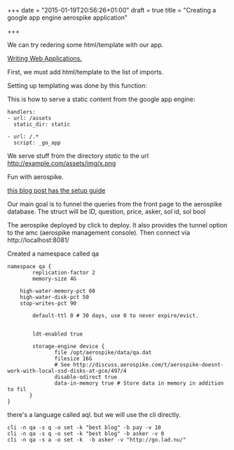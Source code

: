 +++
date = "2015-01-19T20:56:26+01:00"
draft = true
title = "Creating a google app engine aerospike application"

+++

We can try redering some html/template with our app.

[Writing Web Applications.](https://golang.org/doc/articles/wiki/#tmp_6)

First, we must add html/template to the list of imports.

Setting up templating was done by this function:


This is how to serve a static content from the google app engine:

```
handlers:
- url: /assets
  static_dir: static

- url: /.*
  script: _go_app
```
We serve stuff from the directory *static* to the url http://example.com/assets/img/x.png

Fun with aerospike.

[this blog post has the setup guide](http://lynnlangit.com/2014/06/24/how-to-installing-aerospikedb-on-google-compute-engine/)

Our main goal is to funnel the queries from the front page to the aerospike
database. The struct will be ID, question, price, asker, sol id, sol bool

The aerospike deployed by click to deploy. It also provides the tunnel option
to the amc (aerospike management console). Then connect via http://localhost:8081/

Created a namespace called qa

```
namespace qa {
        replication-factor 2
        memory-size 4G

	high-water-memory-pct 60
	high-water-disk-pct 50
	stop-writes-pct 90

        default-ttl 0 # 30 days, use 0 to never expire/evict.


        ldt-enabled true

        storage-engine device {
               file /opt/aerospike/data/qa.dat
               filesize 16G
               # See http://discuss.aerospike.com/t/aerospike-doesnt-work-with-local-ssd-disks-at-gce/497/4
               disable-odirect true
               data-in-memory true # Store data in memory in addition to fil
       }
}
```

there's a language called aql. but we will use the cli directly.

```
cli -n qa -s q -o set -k "best blog" -b pay -v 10
cli -n qa -s q -o set -k "best blog" -b asker -v 0
cli -n qa -s a -o set -k  -b asker -v "http://go.lad.nu/"
```
